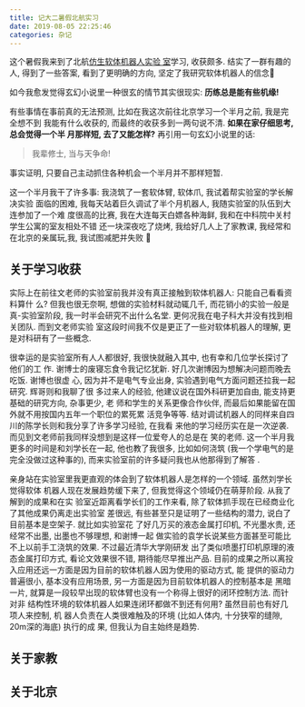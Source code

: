```yaml
---
title: 记大二暑假北航实习
date: 2019-08-05 22:25:46
categories: 杂记
---
```


这个暑假我来到了北航[仿生软体机器人实验
室](http://softrobotics.buaa.edu.cn/peoples/peoples_ch/index.htm)学习, 收获颇多.
结实了一群有趣的人, 得到了一些答案, 看到了更明确的方向, 坚定了我研究软体机器人的信念💪

<!-- More -->

如今我愈发觉得玄幻小说里一种很玄的情节其实很现实: **历练总是能有些机缘!**

有些事情在事前真的无法预测, 比如在我这次前往北京学习一个半月之前, 我是完全想不到
我能有什么收获的, 而最终的收获多到一两句说不清. **如果在家仔细思考, 总会觉得一个半
月那样短, 去了又能怎样?** 再引用一句玄幻小说里的话:

> 我辈修士, 当与天争命!

事实证明, 只要自己主动抓住各种机会一个半月并不那样短暂.

这一个半月我干了许多事: 我浇筑了一套软体臂, 软体爪, 我试着帮实验室的学长解决实验
面临的困难, 我每天站着巨久调试了半个月机器人, 我随实验室的队伍到大连参加了一个难
度很高的比赛, 我在大连每天白嫖各种海鲜, 我和在中科院中关村学生公寓的室友相处不错
还一块深夜吃了烧烤, 我给好几人上了家教课, 我经常和在北京的亲属玩,我, 我试图减肥并失败
🤦‍

## 关于学习收获

实际上在前往文老师的实验室前我并没有真正接触到软体机器人: 只能自己看看资料算什
么? 但我也很无奈啊, 想做的实验材料就动辄几千, 而花销小的实验一般是真-实验室阶段,
我一时半会研究不出什么名堂. 更何况我在电子科大并没有找到相关团队. 而到文老师实验
室这段时间我不仅是更正了一些对软体机器人的理解, 更是对科研有了一些概念.

很幸运的是实验室所有人人都很好, 我很快就融入其中, 也有幸和几位学长探讨了他们的工
作. 谢博士的废寝忘食令我记忆犹新. 好几次谢博因为想解决问题而晚去吃饭. 谢博也很虚
心, 因为并不是电气专业出身, 实验遇到电气方面问题还拉我一起研究. 辉哥则和我聊了很
多过来人的经验, 他建议说在国外科研更加自由, 能支持更基础的研究方向, 杂事更少, 老
师和学生的关系更像合作伙伴, 而最后如果能留在国外就不用按国内五年一个职位的累死累
活竞争等等. 结对调试机器人的同样来自四川的陈学长则和我分享了许多学习经验, 在我看
来他的学习经历实在是一次逆袭. 而见到文老师前我同样没想到是这样一位爱夸人的总是在
笑的老师. 这一个半月我更多的时间是和刘学长在一起, 他也教了我很多, 比如如何浇筑
(我一个学电气的是完全没做过这种事的), 而来实验室前的许多疑问我也从他那得到了解答
.

亲身站在实验室里我更直观的体会到了软体机器人是怎样的一个领域. 虽然刘学长觉得软体
机器人现在发展趋势缓下来了, 但我觉得这个领域仍在萌芽阶段. 从我了解到的成果和在实
验室近距离看学长们的工作来看, 除了软体抓手现在已经商业化了其他成果仍离走出实验室
差很远, 有些甚至只是证明了一些结构的潜力, 说白了目前基本是空架子. 就比如实验室花
了好几万买的液态金属打印机, 不光墨水贵, 还经常不出墨, 出墨也不够理想, 和谢博一起
做实验的袁学长说某些方面甚至可能比不上以前手工浇筑的效果. 不过最近清华大学刚研发
出了类似喷墨打印机原理的液态金属打印方式, 看论文效果很不错, 期待能尽早推出产品.
目前的成果之所以离投入应用还远一方面是因为目前的软体机器人因为使用的驱动方式, 能
提供的驱动力普遍很小, 基本没有应用场景, 另一方面是因为目前软体机器人的控制基本是
黑暗一片, 就算是一段较早出现的软体臂也没有一个称得上很好的闭环控制方法. 而针对非
结构性环境的软体机器人如果连闭环都做不到还有何用? 虽然目前也有好几项人来控制, 机
器人负责在人类很难触及的环境 (比如人体内, 十分狭窄的缝隙, 20m深的海底) 执行的成
果, 但我认为自主始终是趋势.

## 关于家教

## 关于北京